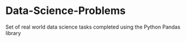 # Data-Science-Problems
Set of real world data science tasks completed using the Python Pandas library
